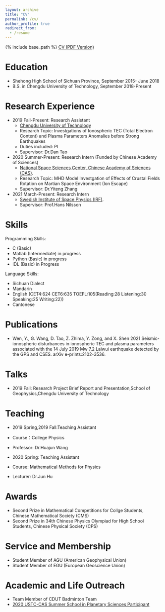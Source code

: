 ```yaml
---
layout: archive
title: "CV"
permalink: /cv/
author_profile: true
redirect_from:
  - /resume
---
```


{% include base_path %}
[CV (PDF Version)](http://YuanZhengWen.github.io/files/CV.pdf)

Education
======
* Shehong High School of Sichuan Province, September 2015- June 2018
* B.S. in Chengdu University of Technology, September 2018-Present

Research Experience
======
* 2019 Fall-Present: Research Assistant
  * <a href="http://www.cdut.edu.cn/">Chengdu University of Technology</a>
  * Research Topic: Investgations of Ionospheric TEC (Total Electron Content) and Plasma Parameters Anomalies before Strong Earthquakes
  * Duties included: PI
  * Supervisor: Dr.Dan Tao
* 2020 Summer-Present: Research Intern (Funded by Chinese Academy of Sciences)
  * <a href="http://english.nssc.cas.cn/">National Space Sciences Center, Chinese Academy of Sciences (CAS)</a>.
  * Research Topic: MHD Model Investgation of Effects of Crustal Fields Rotation on Martian Space Environment (Ion Escape)
  * Supervisor: Dr.Yiteng Zhang
* 2021 March-Present: Research Intern
  * <a href="https://www.irf.se/en/">Swedish Institute of Space Physics (IRF)</a>.
  * Supervisor: Prof.Hans Nilsson 

  
Skills
======
Programming Skills:
* C (Basic)
* Matlab (Intermediate) in progress
* Python (Basic) in progress
* IDL (Basic) in Progress

Language Skills:
* Sichuan Dialect
* Mandarin
* English (CET4:624 CET6:635 TOEFL:105(Reading:28 Listening:30 Speaking:25 Writing:22))
* Cantonese


Publications
======
* Wen, Y., G. Wang, D. Tao, Z. Zhima, Y. Zong, and X. Shen 2021 Seismic-ionospheric disturbances in ionospheric TEC and plasma parameters associated with the 14 July 2019 Mw 7.2 Laiwui earthquake detected by the GPS and CSES. arXiv e-prints:2102-3536.
  
Talks
======
* 2019 Fall: Research Project Brief Report and Presentation,School of Geophysics,Chengdu University of Technology
  
Teaching
======
* 2019 Spring,2019 Fall:Teaching Assistant
* Course：College Physics
* Professor: Dr.Huajun Wang

* 2020 Spring: Teaching Assistant
* Course: Mathematical Methods for Physics
* Lecturer: Dr.Jun Hu
  
Awards
======
* Second Prize in Mathematical Competitions for Collge Students, Chinese Mathematical Society (CMS)
* Second Prize in 34th Chinese Physics Olympiad for High School Students, Chinese Physical Society (CPS)

Service and Membership
======
* Student Member of AGU (American Geophysical Union)
* Student Member of EGU (European Geoscience Union)

Academic and Life Outreach
======
* Team Member of CDUT Badminton Team
* [2020 USTC-CAS Summer School in Planetary Sciences Participant](http://YuanZhengWen.github.io/files/certificate.pdf
)
